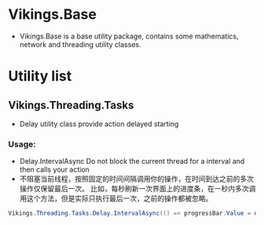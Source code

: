 # Vikings.Base
- Vikings.Base is a base utility package, contains some mathematics, network and threading utility classes.

# Utility list
## Vikings.Threading.Tasks
- Delay utility class provide action delayed starting 
### Usage: 
- Delay.IntervalAsync Do not block the current thread for a interval and then calls your action
- 不阻塞当前线程，按照固定的时间间隔调用你的操作，在时间到达之前的多次操作仅保留最后一次。
比如，每秒刷新一次界面上的进度条，在一秒内多次调用这个方法，但是实际只执行最后一次，之前的操作都被忽略。
```C#
Vikings.Threading.Tasks.Delay.IntervalAsync(() => progressBar.Value = downloadLength);
```
